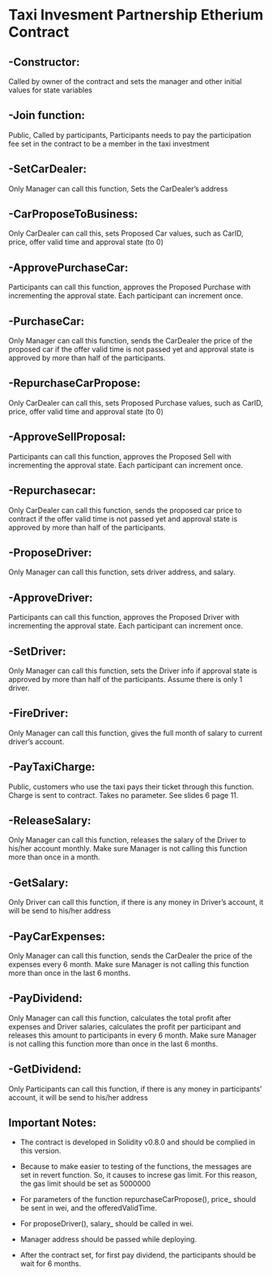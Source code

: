 # Taxi Invesment Partnership Etherium Contract

## -Constructor:
Called by owner of the contract and sets the manager and other initial values for state variables
## -Join function:
Public, Called by participants, Participants needs to pay the participation fee set in the contract to be a
member in the taxi investment
## -SetCarDealer:
Only Manager can call this function, Sets the CarDealer’s address
## -CarProposeToBusiness:
Only CarDealer can call this, sets Proposed Car values, such as CarID, price, offer valid time and
approval state (to 0)
## -ApprovePurchaseCar:
Participants can call this function, approves the Proposed Purchase with incrementing the approval
state. Each participant can increment once.
## -PurchaseCar:
Only Manager can call this function, sends the CarDealer the price of the proposed car if the offer valid
time is not passed yet and approval state is approved by more than half of the participants.
## -RepurchaseCarPropose:
Only CarDealer can call this, sets Proposed Purchase values, such as CarID, price, offer valid time and
approval state (to 0)
## -ApproveSellProposal:
Participants can call this function, approves the Proposed Sell with incrementing the approval state.
Each participant can increment once.
## -Repurchasecar:
Only CarDealer can call this function, sends the proposed car price to contract if the offer valid time is
not passed yet and approval state is approved by more than half of the participants.
## -ProposeDriver:
Only Manager can call this function, sets driver address, and salary.
## -ApproveDriver:
Participants can call this function, approves the Proposed Driver with incrementing the approval state.
Each participant can increment once.
## -SetDriver:
Only Manager can call this function, sets the Driver info if approval state is approved by more than half
of the participants. Assume there is only 1 driver.
## -FireDriver:
Only Manager can call this function, gives the full month of salary to current driver’s account.
## -PayTaxiCharge:
Public, customers who use the taxi pays their ticket through this function. Charge is sent to contract.
Takes no parameter. See slides 6 page 11.
## -ReleaseSalary:
Only Manager can call this function, releases the salary of the Driver to his/her account monthly. Make
sure Manager is not calling this function more than once in a month.
## -GetSalary:
Only Driver can call this function, if there is any money in Driver’s account, it will be send to his/her
address
## -PayCarExpenses:
Only Manager can call this function, sends the CarDealer the price of the expenses every 6 month.
Make sure Manager is not calling this function more than once in the last 6 months.
## -PayDividend:
Only Manager can call this function, calculates the total profit after expenses and Driver salaries,
calculates the profit per participant and releases this amount to participants in every 6 month. Make sure
Manager is not calling this function more than once in the last 6 months.
## -GetDividend:
Only Participants can call this function, if there is any money in participants’ account, it will be send to
his/her address
## Important Notes:

- The contract is developed in Solidity v0.8.0 and should be complied in this version.

- Because to make easier to testing of the functions, the messages are set in revert
function. So, it causes to increse gas limit. For this reason, the gas limit should be set as 5000000

- For parameters of the function repurchaseCarPropose(), price_ should be sent in
	  wei, and the offeredValidTime.

- For proposeDriver(), salary_ should be called in wei.

- Manager address should be passed while deploying.

- After the contract set, for first pay dividend, the participants should be wait for 6 months.
